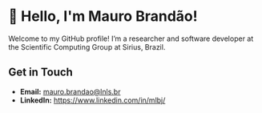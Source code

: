 # 👋 Hello, I'm Mauro Brandão!

Welcome to my GitHub profile! I’m a researcher and software developer at the Scientific Computing Group at Sirius, Brazil.

## Get in Touch
- **Email:** mauro.brandao@lnls.br
- **LinkedIn:** https://www.linkedin.com/in/mlbj/ 
